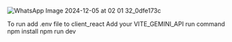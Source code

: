 ![WhatsApp Image 2024-12-05 at 02 01 32_0dfe173c](https://github.com/user-attachments/assets/a063b193-d203-401f-9461-15de1d600f71)


To run add .env file to client_react
Add your VITE_GEMINI_API
run command npm install
npm run dev
